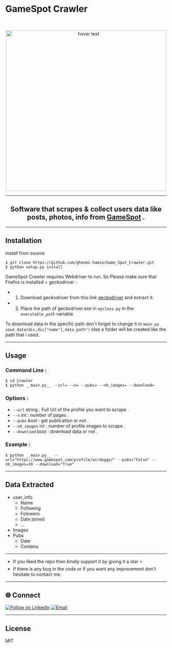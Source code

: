 # GameSpot Crawler
<br>
<p align="center">
  <img src="https://gamesitereviews.com/wp-content/uploads/2016/10/gamespot.png" width="500" title="hover text">
</p>
<hr>
<h2 align="center">
  Software that <b>scrapes & collect</b> users data like posts, photos, info from <a target="_blank", href="https://www.gamespot.com/"> GameSpot</a> .
</h2>
<hr>

## Installation
Install from source
```
$ git clone https://github.com/ghanmi-hamza/Game_Spot_Crawler.git
$ python setup.py install
```
GameSpot Crawler requires Webdriver to run. So Please make sure that Firefox is installed + geckodriver :
- 1) Download  geckodriver from this link [geckodriver](https://github.com/mozilla/geckodriver/releases) and extract it.
- 2) Place the path of geckodriver.exe in `myclass.py` in the `executable_path` variable.
  
To download data in the specific path don't forget to change it in `main.py` `save_data(dic,dic["name"],data_path")` else a folder will be created like the path that i used.

<hr>

## Usage

### Command Line : 

```
$ cd Crawler
$ python __main.py__ --url= --n= --pubs= --nb_images= --download=
```

### Options :
- ````--url```` <a>string</a> : Full Url of the profile you want to scrape .
- ````--n```` <a>int</a> : number of pages .
- ````--pubs```` <a>bool</a> : get publication or not .
- ````--nb_images```` <a>int</a> : number of profile images to scrape .
- ````--download```` <a>bool</a> : download data or not .

### Example : 

```
$ python __main.py__ --url="https://www.gamespot.com/profile/airdoggo/" --pubs="False" --nb_images=10 --download="True"
```
<hr>

## Data Extracted 
- user_info
  - Name
  - Following
  - Folowers
  - Date joined
  - ...
- Images
- Pubs
  - Date
  - Contenu

<hr>

- If you liked the repo then kindly support it by giving it a star ⭐
- If there is any bug in the code or if you want any improvement don't hesitate to contact me.
<hr>


<h2 align="left">🌐 Connect</h2>
<p align="left">
  <a href="https://www.linkedin.com/in/hamza-ghanmi-b8a125183/"><img title="Follow on LinkedIn" src="https://img.shields.io/badge/LinkedIn-0077B5?style=for-the-badge&logo=linkedin&logoColor=white"/></a>
  <a href="mailto:hamza.ghanmi56@gmail.com"><img title="Email" src="https://img.shields.io/badge/Gmail-D14836?style=for-the-badge&logo=gmail&logoColor=white"/></a>


</p>
<hr>

License
----
MIT

